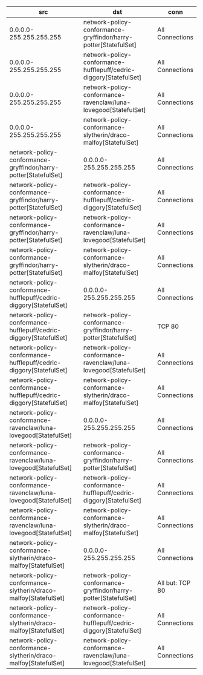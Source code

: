 | src | dst | conn |
|-----|-----|------|
| 0.0.0.0-255.255.255.255 | network-policy-conformance-gryffindor/harry-potter[StatefulSet] | All Connections |
| 0.0.0.0-255.255.255.255 | network-policy-conformance-hufflepuff/cedric-diggory[StatefulSet] | All Connections |
| 0.0.0.0-255.255.255.255 | network-policy-conformance-ravenclaw/luna-lovegood[StatefulSet] | All Connections |
| 0.0.0.0-255.255.255.255 | network-policy-conformance-slytherin/draco-malfoy[StatefulSet] | All Connections |
| network-policy-conformance-gryffindor/harry-potter[StatefulSet] | 0.0.0.0-255.255.255.255 | All Connections |
| network-policy-conformance-gryffindor/harry-potter[StatefulSet] | network-policy-conformance-hufflepuff/cedric-diggory[StatefulSet] | All Connections |
| network-policy-conformance-gryffindor/harry-potter[StatefulSet] | network-policy-conformance-ravenclaw/luna-lovegood[StatefulSet] | All Connections |
| network-policy-conformance-gryffindor/harry-potter[StatefulSet] | network-policy-conformance-slytherin/draco-malfoy[StatefulSet] | All Connections |
| network-policy-conformance-hufflepuff/cedric-diggory[StatefulSet] | 0.0.0.0-255.255.255.255 | All Connections |
| network-policy-conformance-hufflepuff/cedric-diggory[StatefulSet] | network-policy-conformance-gryffindor/harry-potter[StatefulSet] | TCP 80 |
| network-policy-conformance-hufflepuff/cedric-diggory[StatefulSet] | network-policy-conformance-ravenclaw/luna-lovegood[StatefulSet] | All Connections |
| network-policy-conformance-hufflepuff/cedric-diggory[StatefulSet] | network-policy-conformance-slytherin/draco-malfoy[StatefulSet] | All Connections |
| network-policy-conformance-ravenclaw/luna-lovegood[StatefulSet] | 0.0.0.0-255.255.255.255 | All Connections |
| network-policy-conformance-ravenclaw/luna-lovegood[StatefulSet] | network-policy-conformance-gryffindor/harry-potter[StatefulSet] | All Connections |
| network-policy-conformance-ravenclaw/luna-lovegood[StatefulSet] | network-policy-conformance-hufflepuff/cedric-diggory[StatefulSet] | All Connections |
| network-policy-conformance-ravenclaw/luna-lovegood[StatefulSet] | network-policy-conformance-slytherin/draco-malfoy[StatefulSet] | All Connections |
| network-policy-conformance-slytherin/draco-malfoy[StatefulSet] | 0.0.0.0-255.255.255.255 | All Connections |
| network-policy-conformance-slytherin/draco-malfoy[StatefulSet] | network-policy-conformance-gryffindor/harry-potter[StatefulSet] | All but: TCP 80 |
| network-policy-conformance-slytherin/draco-malfoy[StatefulSet] | network-policy-conformance-hufflepuff/cedric-diggory[StatefulSet] | All Connections |
| network-policy-conformance-slytherin/draco-malfoy[StatefulSet] | network-policy-conformance-ravenclaw/luna-lovegood[StatefulSet] | All Connections |
